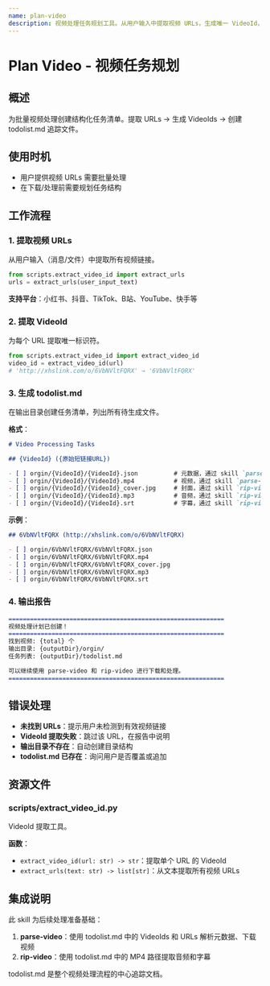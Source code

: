 ```yaml
---
name: plan-video
description: 视频处理任务规划工具。从用户输入中提取视频 URLs，生成唯一 VideoId，创建结构化的 todolist.md 追踪待生成文件。支持小红书、抖音、TikTok、B站、YouTube、快手等 11+ 平台。
---
```


# Plan Video - 视频任务规划

## 概述

为批量视频处理创建结构化任务清单。提取 URLs → 生成 VideoIds → 创建 todolist.md 追踪文件。

## 使用时机

- 用户提供视频 URLs 需要批量处理
- 在下载/处理前需要规划任务结构

## 工作流程

### 1. 提取视频 URLs

从用户输入（消息/文件）中提取所有视频链接。

```python
from scripts.extract_video_id import extract_urls
urls = extract_urls(user_input_text)
```

**支持平台**：小红书、抖音、TikTok、B站、YouTube、快手等

### 2. 提取 VideoId

为每个 URL 提取唯一标识符。

```python
from scripts.extract_video_id import extract_video_id
video_id = extract_video_id(url)
# 'http://xhslink.com/o/6VbNVltFQRX' → '6VbNVltFQRX'
```

### 3. 生成 todolist.md

在输出目录创建任务清单，列出所有待生成文件。

**格式**：
```markdown
# Video Processing Tasks

## {VideoId} ({原始短链接URL})

- [ ] orgin/{VideoId}/{VideoId}.json          # 元数据，通过 skill `parse-video` 获得
- [ ] orgin/{VideoId}/{VideoId}.mp4           # 视频，通过 skill `parse-video` 获得
- [ ] orgin/{VideoId}/{VideoId}_cover.jpg     # 封面，通过 skill `rip-video` 获得
- [ ] orgin/{VideoId}/{VideoId}.mp3           # 音频，通过 skill `rip-video` 获得
- [ ] orgin/{VideoId}/{VideoId}.srt           # 字幕，通过 skill `rip-video` 获得
```

**示例**：
```markdown
## 6VbNVltFQRX (http://xhslink.com/o/6VbNVltFQRX)

- [ ] orgin/6VbNVltFQRX/6VbNVltFQRX.json
- [ ] orgin/6VbNVltFQRX/6VbNVltFQRX.mp4
- [ ] orgin/6VbNVltFQRX/6VbNVltFQRX_cover.jpg
- [ ] orgin/6VbNVltFQRX/6VbNVltFQRX.mp3
- [ ] orgin/6VbNVltFQRX/6VbNVltFQRX.srt
```

### 4. 输出报告

```markdown
============================================================
视频处理计划已创建！
============================================================
找到视频: {total} 个
输出目录: {outputDir}/orgin/
任务列表: {outputDir}/todolist.md

可以继续使用 parse-video 和 rip-video 进行下载和处理。
============================================================
```

## 错误处理

- **未找到 URLs**：提示用户未检测到有效视频链接
- **VideoId 提取失败**：跳过该 URL，在报告中说明
- **输出目录不存在**：自动创建目录结构
- **todolist.md 已存在**：询问用户是否覆盖或追加

## 资源文件

### scripts/extract_video_id.py

VideoId 提取工具。

**函数**：
- `extract_video_id(url: str) -> str`：提取单个 URL 的 VideoId
- `extract_urls(text: str) -> list[str]`：从文本提取所有视频 URLs

## 集成说明

此 skill 为后续处理准备基础：
1. **parse-video**：使用 todolist.md 中的 VideoIds 和 URLs 解析元数据、下载视频
2. **rip-video**：使用 todolist.md 中的 MP4 路径提取音频和字幕

todolist.md 是整个视频处理流程的中心追踪文档。
